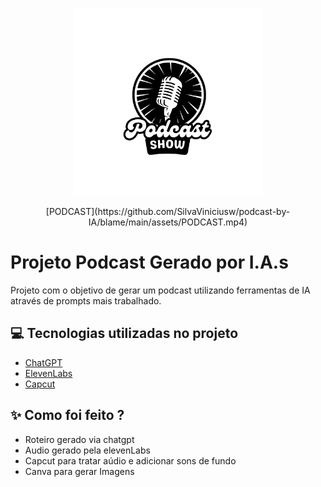 <p align="center">
<img 
    src="./assets/Podcast Show Logo.png"
    width="300"
/>
</p>
<div align="center">
    [PODCAST](https://github.com/SilvaViniciusw/podcast-by-IA/blame/main/assets/PODCAST.mp4)
</div>

# Projeto Podcast Gerado por I.A.s

Projeto com o objetivo de gerar um podcast utilizando ferramentas de IA através de prompts mais trabalhado.

## 💻 Tecnologias utilizadas no projeto

- [ChatGPT](https://chat.openai.com/) 
- [ElevenLabs](https://beta.elevenlabs.io/)
- [Capcut](https://www.capcut.com/pt-br/)

## ✨ Como foi feito ?

- Roteiro gerado via chatgpt
- Audio gerado pela elevenLabs
- Capcut para tratar aúdio e adicionar sons de fundo
- Canva para gerar Imagens 

